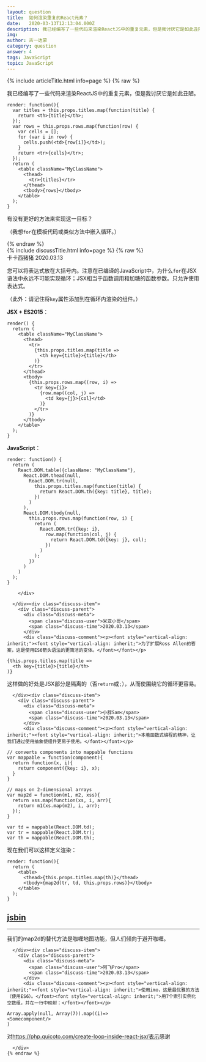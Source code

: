 ```yaml
---
layout: question
title:  如何渲染重复的React元素？
date:   2020-03-13T12:13:04.000Z
description: 我已经编写了一些代码来渲染ReactJS中的重复元素，但是我讨厌它是如此丑陋。render  function(){  var titles = t...
img: 
author: 古一达蒙
category: question
answer: 4
tags: JavaScript
topic: JavaScript
---
```

<div class="article-root">
  <div class="article">
    {% include articleTitle.html info=page %}
    {% raw %}
    <div class="article-content"><p><font style="vertical-align: inherit;"><font style="vertical-align: inherit;">我已经编写了一些代码来渲染ReactJS中的重复元素，但是我讨厌它是如此丑陋。</font></font></p>

<pre><code>render: function(){<font></font>
  var titles = this.props.titles.map(function(title) {<font></font>
    return &lt;th&gt;{title}&lt;/th&gt;;<font></font>
  });<font></font>
  var rows = this.props.rows.map(function(row) {<font></font>
    var cells = [];<font></font>
    for (var i in row) {<font></font>
      cells.push(&lt;td&gt;{row[i]}&lt;/td&gt;);<font></font>
    }<font></font>
    return &lt;tr&gt;{cells}&lt;/tr&gt;;<font></font>
  });<font></font>
  return (<font></font>
    &lt;table className="MyClassName"&gt;<font></font>
      &lt;thead&gt;<font></font>
        &lt;tr&gt;{titles}&lt;/tr&gt;<font></font>
      &lt;/thead&gt;<font></font>
      &lt;tbody&gt;{rows}&lt;/tbody&gt;<font></font>
    &lt;/table&gt;<font></font>
  );<font></font>
} <font></font>
</code></pre>

<p><font style="vertical-align: inherit;"><font style="vertical-align: inherit;">有没有更好的方法来实现这一目标？</font></font></p>

<p><font style="vertical-align: inherit;"><font style="vertical-align: inherit;">（我想</font></font><code>for</code><font style="vertical-align: inherit;"><font style="vertical-align: inherit;">在模板代码或类似方法中</font><font style="vertical-align: inherit;">嵌入</font><font style="vertical-align: inherit;">循环。）</font></font></p></div>
    {% endraw %}
  </div>

  <div class="discuss-wrapper">
    {% include discussTitle.html info=page %}
    {% raw %}
    <div class="discuss-item">
        <div class="discuss-parent">
          <div class="discuss-meta">
            <span class="discuss-user">卡卡西猪猪</span>
            <span class="discuss-time">2020.03.13</span>
          </div>
          <div class="discuss-comment"><p><font style="vertical-align: inherit;"><font style="vertical-align: inherit;">您可以将表达式放在大括号内。</font><font style="vertical-align: inherit;">注意在已编译的JavaScript中，为什么</font></font><code>for</code><font style="vertical-align: inherit;"><font style="vertical-align: inherit;">在JSX语法中永远不可能实现循环；</font><font style="vertical-align: inherit;">JSX相当于函数调用和加糖的函数参数。</font><font style="vertical-align: inherit;">只允许使用表达式。</font></font></p>

<p><font style="vertical-align: inherit;"><font style="vertical-align: inherit;">（此外：请记住将</font></font><code>key</code><font style="vertical-align: inherit;"><font style="vertical-align: inherit;">属性</font><font style="vertical-align: inherit;">添加</font><font style="vertical-align: inherit;">到在循环内渲染的组件。）</font></font></p>

<p><strong><font style="vertical-align: inherit;"><font style="vertical-align: inherit;">JSX + ES2015</font></font></strong><font style="vertical-align: inherit;"><font style="vertical-align: inherit;">：</font></font></p>

<pre><code>render() {<font></font>
  return (<font></font>
    &lt;table className="MyClassName"&gt;<font></font>
      &lt;thead&gt;<font></font>
        &lt;tr&gt;<font></font>
          {this.props.titles.map(title =&gt;<font></font>
            &lt;th key={title}&gt;{title}&lt;/th&gt;<font></font>
          )}<font></font>
        &lt;/tr&gt;<font></font>
      &lt;/thead&gt;<font></font>
      &lt;tbody&gt;<font></font>
        {this.props.rows.map((row, i) =&gt;<font></font>
          &lt;tr key={i}&gt;<font></font>
            {row.map((col, j) =&gt;<font></font>
              &lt;td key={j}&gt;{col}&lt;/td&gt;<font></font>
            )}<font></font>
          &lt;/tr&gt;<font></font>
        )}<font></font>
      &lt;/tbody&gt;<font></font>
    &lt;/table&gt;<font></font>
  );<font></font>
} <font></font>
</code></pre>

<p><strong><font style="vertical-align: inherit;"><font style="vertical-align: inherit;">JavaScript</font></font></strong><font style="vertical-align: inherit;"><font style="vertical-align: inherit;">：</font></font></p>

<pre><code>render: function() {<font></font>
  return (<font></font>
    React.DOM.table({className: "MyClassName"}, <font></font>
      React.DOM.thead(null, <font></font>
        React.DOM.tr(null, <font></font>
          this.props.titles.map(function(title) {<font></font>
            return React.DOM.th({key: title}, title);<font></font>
          })<font></font>
        )<font></font>
      ), <font></font>
      React.DOM.tbody(null, <font></font>
        this.props.rows.map(function(row, i) {<font></font>
          return (<font></font>
            React.DOM.tr({key: i}, <font></font>
              row.map(function(col, j) {<font></font>
                return React.DOM.td({key: j}, col);<font></font>
              })<font></font>
            )<font></font>
          );<font></font>
        })<font></font>
      )<font></font>
    )<font></font>
  );<font></font>
} <font></font>
</code></pre></div>
        </div>
        
      </div><div class="discuss-item">
        <div class="discuss-parent">
          <div class="discuss-meta">
            <span class="discuss-user">米亚小哥</span>
            <span class="discuss-time">2020.03.13</span>
          </div>
          <div class="discuss-comment"><p><font style="vertical-align: inherit;"><font style="vertical-align: inherit;">为了扩展Ross Allen的答案，这是使用ES6箭头语法的更简洁的变体。</font></font></p>

<pre><code>{this.props.titles.map(title =&gt;<font></font>
  &lt;th key={title}&gt;{title}&lt;/th&gt;<font></font>
)}<font></font>
</code></pre>

<p><font style="vertical-align: inherit;"><font style="vertical-align: inherit;">这样做的好处是JSX部分是隔离的（否</font></font><code>return</code><font style="vertical-align: inherit;"><font style="vertical-align: inherit;">或</font></font><code>;</code><font style="vertical-align: inherit;"><font style="vertical-align: inherit;">），从而使围绕它的循环更容易。</font></font></p></div>
        </div>
        
      </div><div class="discuss-item">
        <div class="discuss-parent">
          <div class="discuss-meta">
            <span class="discuss-user">小胖Sam</span>
            <span class="discuss-time">2020.03.13</span>
          </div>
          <div class="discuss-comment"><p><font style="vertical-align: inherit;"><font style="vertical-align: inherit;">本着函数式编程的精神，让我们通过使用抽象使组件更易于使用。</font></font></p>

<pre><code>// converts components into mappable functions<font></font>
var mappable = function(component){<font></font>
  return function(x, i){<font></font>
    return component({key: i}, x);<font></font>
  }<font></font>
}<font></font>
<font></font>
// maps on 2-dimensional arrays<font></font>
var map2d = function(m1, m2, xss){<font></font>
  return xss.map(function(xs, i, arr){<font></font>
    return m1(xs.map(m2), i, arr);<font></font>
  });<font></font>
}<font></font>
<font></font>
var td = mappable(React.DOM.td);<font></font>
var tr = mappable(React.DOM.tr);<font></font>
var th = mappable(React.DOM.th);<font></font>
</code></pre>

<p><font style="vertical-align: inherit;"><font style="vertical-align: inherit;">现在我们可以这样定义渲染：</font></font></p>

<pre class="lang-xml prettyprint-override"><code>render: function(){<font></font>
  return (<font></font>
    &lt;table&gt;<font></font>
      &lt;thead&gt;{this.props.titles.map(th)}&lt;/thead&gt;<font></font>
      &lt;tbody&gt;{map2d(tr, td, this.props.rows)}&lt;/tbody&gt;<font></font>
    &lt;/table&gt;<font></font>
  );<font></font>
}<font></font>
</code></pre>

<h2><a href="http://jsbin.com/sonekapawizu/2/edit" rel="nofollow"><font style="vertical-align: inherit;"><font style="vertical-align: inherit;">jsbin</font></font></a></h2>

<hr>

<p><font style="vertical-align: inherit;"><font style="vertical-align: inherit;">我们的map2d的替代方法是咖喱地图功能，但人们倾向于避开咖喱。  </font></font></p></div>
        </div>
        
      </div><div class="discuss-item">
        <div class="discuss-parent">
          <div class="discuss-meta">
            <span class="discuss-user">阿飞Pro</span>
            <span class="discuss-time">2020.03.13</span>
          </div>
          <div class="discuss-comment"><p><font style="vertical-align: inherit;"><font style="vertical-align: inherit;">使用imo，这是最优雅的方法（使用ES6）。</font><font style="vertical-align: inherit;">用7个索引实例化空数组，并在一行中映射：</font></font></p>

<pre><code>Array.apply(null, Array(7)).map((i)=&gt;<font></font>
&lt;Somecomponent/&gt;<font></font>
)<font></font>
</code></pre>

<p><font style="vertical-align: inherit;"><font style="vertical-align: inherit;">对</font><a href="https://php.quicoto.com/create-loop-inside-react-jsx/" rel="nofollow noreferrer"><font style="vertical-align: inherit;">https://php.quicoto.com/create-loop-inside-react-jsx/表示</font></a><font style="vertical-align: inherit;">感谢
</font></font><a href="https://php.quicoto.com/create-loop-inside-react-jsx/" rel="nofollow noreferrer"><font style="vertical-align: inherit;"></font></a></p></div>
        </div>
        
      </div>
    {% endraw %}
  </div>
<div>
